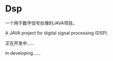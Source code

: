 # Dsp
一个用于数字信号处理的JAVA项目。

A JAVA project for digital signal processing (DSP).



正在开发中……

In developing......